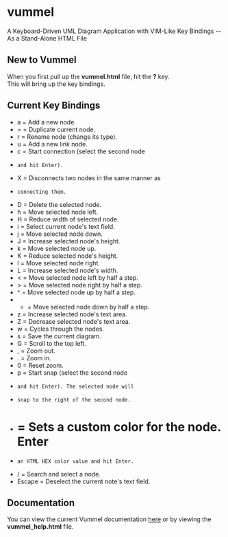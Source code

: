 # vummel
A Keyboard-Driven UML Diagram Application with VIM-Like Key Bindings -- As a Stand-Alone HTML File

## New to Vummel
When you first pull up the **vummel.html** file, hit the **?** key.\
This will bring up the key bindings.

## Current Key Bindings

* a = Add a new node.
* = = Duplicate current node.
* r = Rename node (change its type).
* u = Add a new link node.
* c = Start connection (select the second node
*     and hit Enter).
* X = Disconnects two nodes in the same manner as
*     connecting them.
* D = Delete the selected node.
* h = Move selected node left.
* H = Reduce width of selected node.
* i = Select current node's text field.
* j = Move selected node down.
* J = Increase selected node's height.
* k = Move selected node up.
* K = Reduce selected node's height.
* l = Move selected node right.
* L = Increase selected node's width.
* &lt; = Move selected node left by half a step.
* &gt; = Move selected node right by half a step.
* ^ = Move selected node up by half a step.
* - = Move selected node down by half a step.
* z = Increase selected node's text area.
* Z = Decrease selected node's text area.
* w = Cycles through the nodes.
* s = Save the current diagram.
* G = Scroll to the top left.
* , = Zoom out.
* . = Zoom in.
* 0 = Reset zoom.
* p = Start snap (select the second node
*     and hit Enter). The selected node will
*     snap to the right of the second node.
* # = Sets a custom color for the node. Enter
*     an HTML HEX color value and hit Enter.
* / = Search and select a node.
* Escape = Deselect the current note's text field.

## Documentation
You can view the current Vummel documentation <a href="https://vummel.tiddlyhost.com/" target="_blank">here</a>
or by viewing the **vummel_help.html** file.
